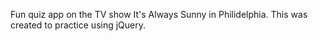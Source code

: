 Fun quiz app on the TV show It's Always Sunny in Philidelphia. This was created to practice using jQuery. 